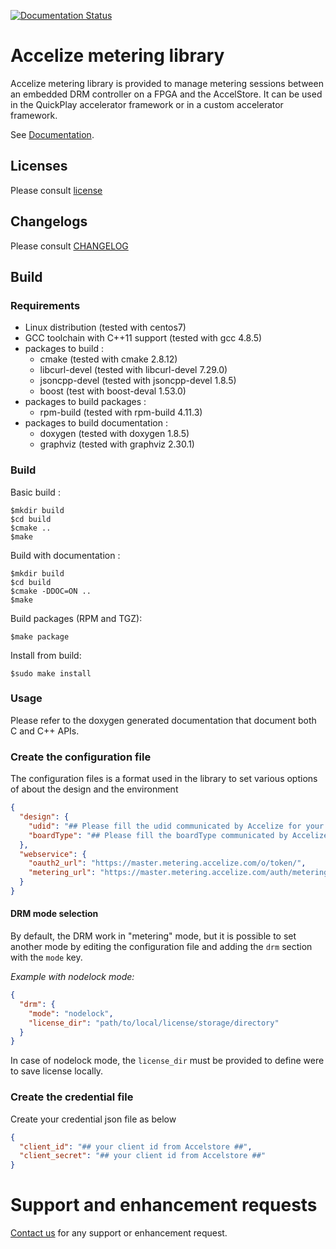 [![Documentation Status](https://readthedocs.org/projects/drmlib/badge/?version=latest)](https://drmlib.readthedocs.io/en/latest/?badge=latest)
 
# Accelize metering library

Accelize metering library is provided to manage metering sessions between an embedded DRM controller on a FPGA and the AccelStore. It can be used in the QuickPlay accelerator framework or in a custom accelerator framework.

See [Documentation](https://drmlib.readthedocs.io/).

## Licenses

Please consult [license](licenses/LICENSE)

## Changelogs

Please consult [CHANGELOG](CHANGELOG)

## Build

### Requirements

* Linux distribution (tested with centos7)
* GCC toolchain with C++11 support (tested with gcc 4.8.5)
* packages to build :
    * cmake (tested with cmake 2.8.12)
    * libcurl-devel (tested with libcurl-devel 7.29.0)
    * jsoncpp-devel (tested with jsoncpp-devel 1.8.5)
    * boost (test with boost-deval 1.53.0)
* packages to build packages :
    * rpm-build (tested with rpm-build 4.11.3)
* packages to build documentation :
    * doxygen (tested with doxygen 1.8.5)
    * graphviz (tested with graphviz 2.30.1)

### Build

Basic build :

```console
$mkdir build
$cd build
$cmake ..
$make
```

Build with documentation :

```console
$mkdir build
$cd build
$cmake -DDOC=ON ..
$make
```

Build packages (RPM and TGZ):

```console
$make package
```

Install from build:

```console
$sudo make install
```

### Usage

Please refer to the doxygen generated documentation that document both C and C++
APIs.

### Create the configuration file

The configuration files is a format used in the library to set various options
of about the design and the environment

```json
{
  "design": {
    "udid": "## Please fill the udid communicated by Accelize for your particular application",
    "boardType": "## Please fill the boardType communicated by Accelize for your particular application"
  },
  "webservice": {
    "oauth2_url": "https://master.metering.accelize.com/o/token/",
    "metering_url": "https://master.metering.accelize.com/auth/metering/genlicense/"
  }
}

```

#### DRM mode selection

By default, the DRM work in "metering" mode, but it is possible to set another
mode by editing the configuration file and adding the ``drm`` section with the
``mode`` key.

*Example with nodelock mode:*

```json
{
  "drm": {
    "mode": "nodelock",
    "license_dir": "path/to/local/license/storage/directory"
  }
}
```

In case of nodelock mode, the ``license_dir`` must be provided to define were to save license locally.

### Create the credential file
Create your credential json file as below

```json
{
  "client_id": "## your client id from Accelstore ##",
  "client_secret": "## your client id from Accelstore ##"
}

```

# Support and enhancement requests
[Contact us](https://www.accelize.com/contact) for any support or enhancement request.
